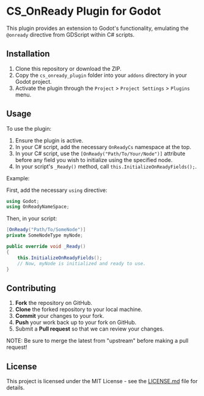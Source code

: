 # CS_OnReady Plugin for Godot

This plugin provides an extension to Godot's functionality, emulating the `@onready` directive from GDScript within C# scripts.

## Installation

1. Clone this repository or download the ZIP.
2. Copy the `cs_onready_plugin` folder into your `addons` directory in your Godot project.
3. Activate the plugin through the `Project` > `Project Settings` > `Plugins` menu.

## Usage

To use the plugin:

1. Ensure the plugin is active.
2. In your C# script, add the necessary `OnReadyCs` namespace at the top.
3. In your C# script, use the `[OnReady("Path/To/Your/Node")]` attribute before any field you wish to initialize using the specified node.
4. In your script's `_Ready()` method, call `this.InitializeOnReadyFields();`.

Example:

First, add the necessary `using` directive:

```csharp
using Godot;
using OnReadyNameSpace;
```

Then, in your script:

```csharp
[OnReady("Path/To/SomeNode")]
private SomeNodeType myNode;

public override void _Ready()
{
    this.InitializeOnReadyFields();
    // Now, myNode is initialized and ready to use.
}
```

## Contributing

1. **Fork** the repository on GitHub.
2. **Clone** the forked repository to your local machine.
3. **Commit** your changes to your fork.
4. **Push** your work back up to your fork on GitHub.
5. Submit a **Pull request** so that we can review your changes.

NOTE: Be sure to merge the latest from "upstream" before making a pull request!

## License

This project is licensed under the MIT License - see the [LICENSE.md](LICENSE.md) file for details.

